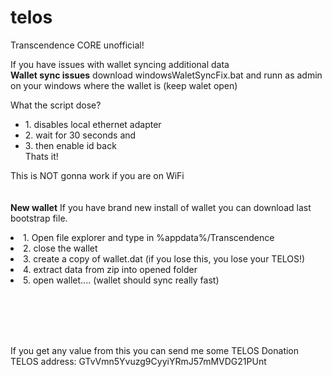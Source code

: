 # telos
Transcendence CORE unofficial!
<br />

If you have issues with wallet syncing additional data 
<br />
<b>Wallet sync issues</b>
download windowsWaletSyncFix.bat
and runn as admin on your windows where the wallet is (keep walet open)

What the script dose?
<ul>
<li>1. disables local ethernet adapter</li> 
<li>2. wait for 30 seconds and </li>
<li>3. then enable id back</li>
Thats it!
</ul>

This is NOT gonna work if you are on WiFi
<br /><br /><br />
<b>New wallet</b>
If you have brand new install of wallet you can download last bootstrap file.

</ul>
<li>1. Open file explorer and type in %appdata%/Transcendence</li>
<li>2. close the wallet</li>
<li>3. create a copy of wallet.dat (if you lose this, you lose your TELOS!)</li>
<li>4. extract data from zip into opened folder</li>
<li>5. open wallet.... (wallet should sync really fast)</li>
</ul>

<br /><br /><br /><br />

If you get any value from this you can 
send me some TELOS Donation 
TELOS address: GTvVmn5Yvuzg9CyyiYRmJ57mMVDG21PUnt
